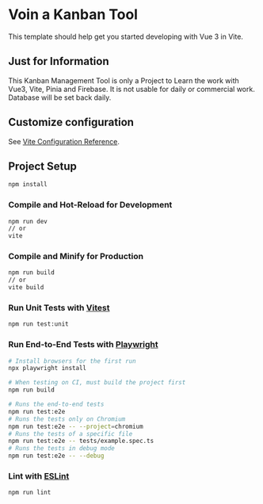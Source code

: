 # Voin a Kanban Tool

This template should help get you started developing with Vue 3 in Vite.

## Just for Information

This Kanban Management Tool is only a Project to Learn the work with Vue3, Vite, Pinia and Firebase. It is not usable for daily or commercial work. Database will be set back daily.


## Customize configuration

See [Vite Configuration Reference](https://vitejs.dev/config/).

## Project Setup

```sh
npm install
```

### Compile and Hot-Reload for Development

```sh
npm run dev
// or 
vite
```

### Compile and Minify for Production

```sh
npm run build
// or
vite build 
```

### Run Unit Tests with [Vitest](https://vitest.dev/)

```sh
npm run test:unit
```

### Run End-to-End Tests with [Playwright](https://playwright.dev)

```sh
# Install browsers for the first run
npx playwright install

# When testing on CI, must build the project first
npm run build

# Runs the end-to-end tests
npm run test:e2e
# Runs the tests only on Chromium
npm run test:e2e -- --project=chromium
# Runs the tests of a specific file
npm run test:e2e -- tests/example.spec.ts
# Runs the tests in debug mode
npm run test:e2e -- --debug
```

### Lint with [ESLint](https://eslint.org/)

```sh
npm run lint
```
